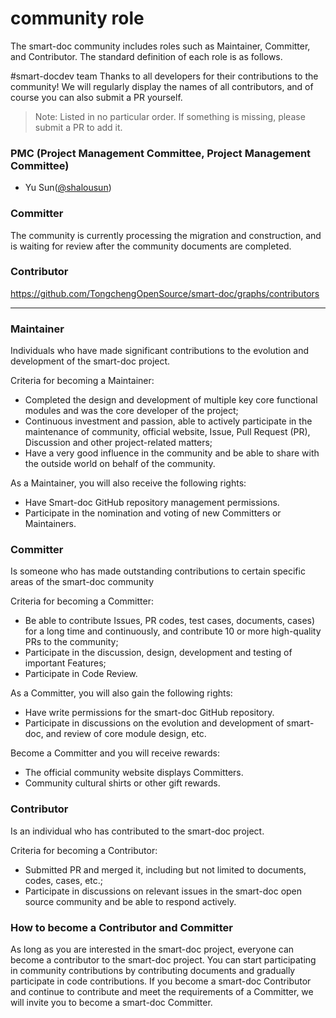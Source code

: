 # community role
The smart-doc community includes roles such as Maintainer, Committer, and Contributor. The standard definition of each role is as follows.


#smart-docdev team
Thanks to all developers for their contributions to the community! We will regularly display the names of all contributors, and of course you can also submit a PR yourself.
> Note: Listed in no particular order. If something is missing, please submit a PR to add it.

### PMC (Project Management Committee, Project Management Committee)
- Yu Sun([@shalousun](https://github.com/shalousun))

### Committer
The community is currently processing the migration and construction, and is waiting for review after the community documents are completed.

### Contributor
https://github.com/TongchengOpenSource/smart-doc/graphs/contributors


---

### Maintainer
Individuals who have made significant contributions to the evolution and development of the smart-doc project.

Criteria for becoming a Maintainer:
- Completed the design and development of multiple key core functional modules and was the core developer of the project;
- Continuous investment and passion, able to actively participate in the maintenance of community, official website, Issue, Pull Request (PR), Discussion and other project-related matters;
- Have a very good influence in the community and be able to share with the outside world on behalf of the community.

As a Maintainer, you will also receive the following rights:
- Have Smart-doc GitHub repository management permissions.
- Participate in the nomination and voting of new Committers or Maintainers.

### Committer
Is someone who has made outstanding contributions to certain specific areas of the smart-doc community

Criteria for becoming a Committer:
- Be able to contribute Issues, PR codes, test cases, documents, cases) for a long time and continuously, and contribute 10 or more high-quality PRs to the community;
- Participate in the discussion, design, development and testing of important Features;
- Participate in Code Review.

As a Committer, you will also gain the following rights:
- Have write permissions for the smart-doc GitHub repository.
- Participate in discussions on the evolution and development of smart-doc, and review of core module design, etc.

Become a Committer and you will receive rewards:
- The official community website displays Committers.
- Community cultural shirts or other gift rewards.

### Contributor
Is an individual who has contributed to the smart-doc project.

Criteria for becoming a Contributor:
- Submitted PR and merged it, including but not limited to documents, codes, cases, etc.;
- Participate in discussions on relevant issues in the smart-doc open source community and be able to respond actively.

### How to become a Contributor and Committer
As long as you are interested in the smart-doc project, everyone can become a contributor to the smart-doc project.
You can start participating in community contributions by contributing documents and gradually participate in code contributions.
If you become a smart-doc Contributor and continue to contribute and meet the requirements of a Committer, we will invite you to become a smart-doc Committer.